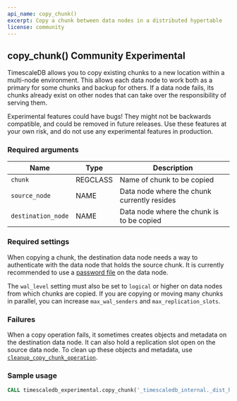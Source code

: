 ```yaml
---
api_name: copy_chunk()
excerpt: Copy a chunk between data nodes in a distributed hypertable
license: community
---
```


## copy_chunk() <tag type="community">Community</tag> <tag type="experimental">Experimental</tag>
TimescaleDB allows you to copy existing chunks to a new location within a
multi-node environment. This allows each data node to work both as a primary for
some chunks and backup for others. If a data node fails, its chunks already
exist on other nodes that can take over the responsibility of serving them.

<highlight type="warning">
Experimental features could have bugs! They might not be backwards compatible,
and could be removed in future releases. Use these features at your own risk, and
do not use any experimental features in production.
</highlight>

### Required arguments

|Name|Type|Description|
|-|-|-|
|`chunk`|REGCLASS|Name of chunk to be copied|
|`source_node`|NAME|Data node where the chunk currently resides|
|`destination_node`|NAME|Data node where the chunk is to be copied|

### Required settings
When copying a chunk, the destination data node needs a way to
authenticate with the data node that holds the source chunk. It is
currently recommended to use a [password file][password-config] on the
data node.

The `wal_level` setting must also be set to `logical` or higher on
data nodes from which chunks are copied. If you are copying or moving
many chunks in parallel, you can increase `max_wal_senders` and
`max_replication_slots`.

### Failures
When a copy operation fails, it sometimes creates objects and metadata on 
the destination data node. It can also hold a replication slot open on the
source data node. To clean up these objects and metadata, use
[`cleanup_copy_chunk_operation`][cleanup_copy_chunk].


### Sample usage

``` sql
CALL timescaledb_experimental.copy_chunk('_timescaledb_internal._dist_hyper_1_1_chunk', 'data_node_2', 'data_node_3');
```

[password-config]: /timescaledb/:currentVersion:/how-to-guides/multinode-timescaledb/multinode-auth/
[cleanup_copy_chunk]: /api/:currentVersion:/distributed-hypertables/cleanup_copy_chunk_operation_experimental
